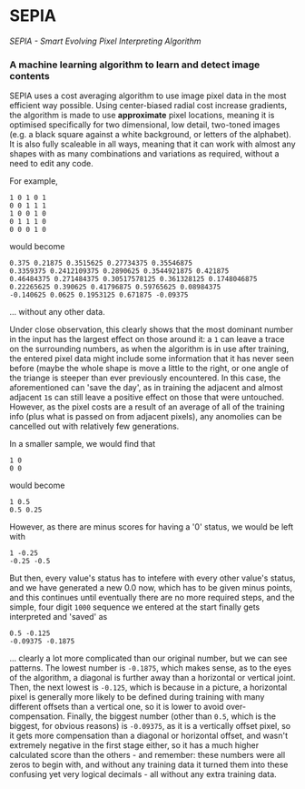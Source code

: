  # SEPIA
_SEPIA - Smart Evolving Pixel Interpreting Algorithm_

### A machine learning algorithm to learn and detect image contents

SEPIA uses a cost averaging algorithm to use image pixel data in the most efficient way possible. Using center-biased radial cost increase gradients, the algorithm is made to use **approximate** pixel locations, meaning it is optimised specifically for two dimensional, low detail, two-toned images (e.g. a black square against a white background, or letters of the alphabet). It is also fully scaleable in all ways, meaning that it can work with almost any shapes with as many combinations and variations as required, without a need to edit any code.

For example,

```
1 0 1 0 1
0 0 1 1 1
1 0 0 1 0
0 1 1 1 0
0 0 0 1 0
```

would become

```
0.375 0.21875 0.3515625 0.27734375 0.35546875
0.3359375 0.2412109375 0.2890625 0.3544921875 0.421875
0.46484375 0.271484375 0.30517578125 0.361328125 0.1748046875
0.22265625 0.390625 0.41796875 0.59765625 0.08984375
-0.140625 0.0625 0.1953125 0.671875 -0.09375
```

... without any other data.

Under close observation, this clearly shows that the most dominant number in the input has the largest effect on those around it: a `1` can leave a trace on the surrounding numbers, as when the algorithm is in use after training, the entered pixel data might include some information that it has never seen before (maybe the whole shape is move a little to the right, or one angle of the triange is steeper than ever previously encountered. In this case, the aforementioned can 'save the day', as in training the adjacent and almost adjacent `1`s can still leave a positive effect on those that were untouched. However, as the pixel costs are a result of an average of all of the training info (plus what is passed on from adjacent pixels), any anomolies can be cancelled out with relatively few generations.

In a smaller sample, we would find that
```
1 0
0 0
```
would become
```
1 0.5
0.5 0.25
```

However, as there are minus scores for having a '0' status, we would be left with
```
1 -0.25
-0.25 -0.5
```

But then, every value's status has to intefere with every other value's status, and we have generated a new 0.0 now, which has to be given minus points, and this continues until eventually there are no more required steps, and the simple, four digit `1000` sequence we entered at the start finally gets interpreted and 'saved' as 
```
0.5 -0.125 
-0.09375 -0.1875
```
... clearly a lot more complicated than our original number, but we can see patterns. The lowest number is `-0.1875`, which makes sense, as to the eyes of the algorithm, a diagonal is further away than a horizontal or vertical joint. Then, the next lowest is `-0.125`, which is because in a picture, a horizontal pixel is generally more likely to be defined during training with many different offsets than a vertical one, so it is lower to avoid over-compensation. Finally, the biggest number (other than `0.5`, which is the biggest, for obvious reasons) is `-0.09375`, as it is a vertically offset pixel, so it gets more compensation than a diagonal or horizontal offset, and wasn't extremely negative in the first stage either, so it has a much higher calculated score than the others - and remember: these numbers were all zeros to begin with, and without any training data it turned them into these confusing yet very logical decimals - all without any extra training data.
